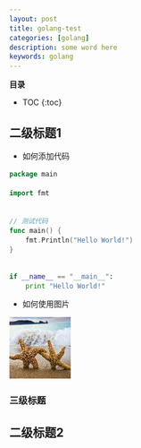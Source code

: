 ```yaml
---
layout: post 
title: golang-test
categories: [golang]
description: some word here
keywords: golang
---
```



**目录**

* TOC
{:toc}

## 二级标题1

- 如何添加代码

```go
package main

import fmt


// 测试代码
func main() {
    fmt.Println("Hello World!")
}

```

```python

if __name__ == "__main__":
    print "Hello World!"

```

- 如何使用图片

![](/images/blog/test_pic.jpg)


### 三级标题

## 二级标题2